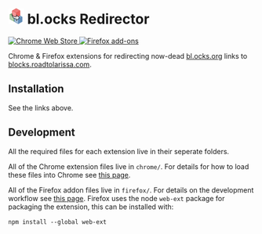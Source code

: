 <h1>
    <img width="32" height="32" src="https://raw.githubusercontent.com/pjpscriv/blocks-redirector/main/firefox/icons/blocks-redirect-219.png">
    bl.ocks Redirector
</h1>

<p>
  <picture>
    <a href="https://chromewebstore.google.com/detail/blocks-redirector/cknihpkcmplnaglhkficemnbicejdjhl">
      <img src="https://img.shields.io/chrome-web-store/users/cknihpkcmplnaglhkficemnbicejdjhl?style=flat-square&logo=google-chrome&logoColor=white&label=Chrome%20users&color=%234285F4" alt="Chrome Web Store">
    </a>
  </picture>
  <picture>
    <a href="https://addons.mozilla.org/en-GB/firefox/addon/bl-ocks-redirector/">
      <img src="https://img.shields.io/amo/users/bl-ocks-redirector?style=flat-square&logo=firefox&logoColor=white&label=Firefox%20users&color=%23FF7139" alt="Firefox add-ons">
    </a>
  </picture>
</p>

Chrome & Firefox extensions for redirecting now-dead [bl.ocks.org](https://bl.ocks.org) links to [blocks.roadtolarissa.com](https://blocks.roadtolarissa.com).

## Installation
See the links above.

## Development
All the required files for each extension live in their seperate folders.

All of the Chrome extension files live in `chrome/`. For details for how to load these files into Chrome see [this page](https://developer.chrome.com/docs/extensions/get-started/tutorial/hello-world#load-unpacked).

All of the Firefox addon files live in `firefox/`. For details on the development workflow see [this page](https://extensionworkshop.com/documentation/develop/firefox-workflow-overview/). Firefox uses the node `web-ext` package for packaging the extension, this can be installed with:

```
npm install --global web-ext
```
